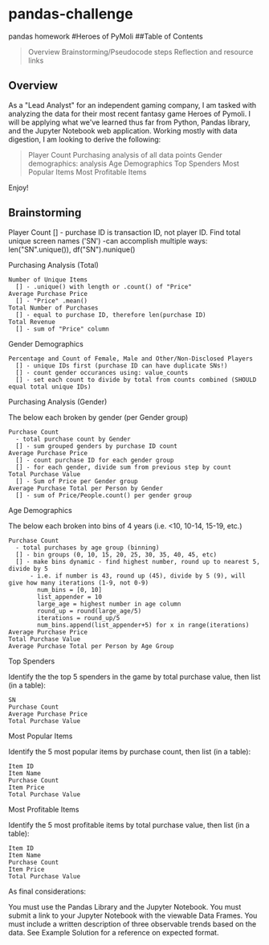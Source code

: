 # pandas-challenge
pandas homework
#Heroes of PyMoli
##Table of Contents
 > Overview
 > Brainstorming/Pseudocode steps
 > Reflection and resource links

## Overview
As a "Lead Analyst" for an independent gaming company, I am tasked with analyzing the data for their most recent fantasy game Heroes of Pymoli. I will be applying what we've learned thus far from Python, Pandas library, and the Jupyter Notebook web application. Working mostly with data digestion, I am looking to derive the following: 
 > Player Count
 > Purchasing analysis of all data points
 > Gender demographics: analysis
 > Age Demographics
 > Top Spenders
 > Most Popular Items
 > Most Profitable Items

Enjoy!

## Brainstorming
Player Count
  [] - purchase ID is transaction ID, not player ID. Find total unique screen names ('SN')
     -can accomplish multiple ways: len("SN".unique()), df("SN").nunique()
  
Purchasing Analysis (Total)

    Number of Unique Items
      [] - .unique() with length or .count() of "Price"
    Average Purchase Price
      [] - "Price" .mean()
    Total Number of Purchases
      [] - equal to purchase ID, therefore len(purchase ID)
    Total Revenue
      [] - sum of "Price" column


Gender Demographics

    Percentage and Count of Female, Male and Other/Non-Disclosed Players
      [] - unique IDs first (purchase ID can have duplicate SNs!)
      [] - count gender occurances using: value_counts
      [] - set each count to divide by total from counts combined (SHOULD equal total unique IDs)
      

Purchasing Analysis (Gender)

  The below each broken by gender (per Gender group)

    Purchase Count
      - total purchase count by Gender
      [] - sum grouped genders by purchase ID count
    Average Purchase Price
      [] - count purchase ID for each gender group
      [] - for each gender, divide sum from previous step by count
    Total Purchase Value
      [] - Sum of Price per Gender group
    Average Purchase Total per Person by Gender
      [] - sum of Price/People.count() per gender group


Age Demographics

  The below each broken into bins of 4 years (i.e. <10, 10-14, 15-19, etc.)
  
    Purchase Count
      - total purchases by age group (binning)
      [] - bin groups (0, 10, 15, 20, 25, 30, 35, 40, 45, etc)
      [] - make bins dynamic - find highest number, round up to nearest 5, divide by 5
          - i.e. if number is 43, round up (45), divide by 5 (9), will give how many iterations (1-9, not 0-9)
            num_bins = [0, 10]
            list_appender = 10
            large_age = highest number in age column
            round_up = round(large_age/5)
            iterations = round_up/5
            num_bins.append(list_appender+5) for x in range(iterations)
    Average Purchase Price
    Total Purchase Value
    Average Purchase Total per Person by Age Group




Top Spenders

  Identify the the top 5 spenders in the game by total purchase value, then list (in a table):

    SN
    Purchase Count
    Average Purchase Price
    Total Purchase Value




Most Popular Items

  Identify the 5 most popular items by purchase count, then list (in a table):

    Item ID
    Item Name
    Purchase Count
    Item Price
    Total Purchase Value




Most Profitable Items

  Identify the 5 most profitable items by total purchase value, then list (in a table):

    Item ID
    Item Name
    Purchase Count
    Item Price
    Total Purchase Value



As final considerations:

  You must use the Pandas Library and the Jupyter Notebook.
  You must submit a link to your Jupyter Notebook with the viewable Data Frames.
  You must include a written description of three observable trends based on the data.
  See Example Solution for a reference on expected format.
